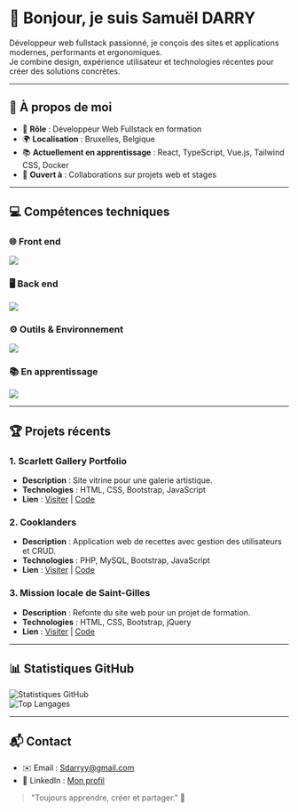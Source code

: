 # 👋 Bonjour, je suis Samuël DARRY

Développeur web fullstack passionné, je conçois des sites et applications modernes, performants et ergonomiques.  
Je combine design, expérience utilisateur et technologies récentes pour créer des solutions concrètes.

---

## 🎯 À propos de moi
- 💼 **Rôle** : Développeur Web Fullstack en formation  
- 🌍 **Localisation** : Bruxelles, Belgique  
- 📚 **Actuellement en apprentissage** : React, TypeScript, Vue.js, Tailwind CSS, Docker  
- 🤝 **Ouvert à** : Collaborations sur projets web et stages  

---

## 💻 Compétences techniques

### 🌐 Front end
<p align="left">
  <img src="https://skillicons.dev/icons?i=html,css,bootstrap,js,jquery" />
</p>

### 🖥 Back end
<p align="left">
  <img src="https://skillicons.dev/icons?i=php,mysql,nodejs,express,python" />
</p>


### ⚙️ Outils & Environnement
<p align="left">
  <img src="https://skillicons.dev/icons?i=git,github,linux,phpstorm,webstorm" />
</p>

### 📚 En apprentissage
<p align="left">
  <img src="https://skillicons.dev/icons?i=react,vue,ts,tailwind,docker" />
</p>

---

## 🏆 Projets récents

### 1. Scarlett Gallery Portfolio
- **Description** : Site vitrine pour une galerie artistique.  
- **Technologies** : HTML, CSS, Bootstrap, JavaScript  
- **Lien** : [Visiter](https://www.scarlettgallery.com/) | [Code](#)  

### 2. Cooklanders
- **Description** : Application web de recettes avec gestion des utilisateurs et CRUD.  
- **Technologies** : PHP, MySQL, Bootstrap, JavaScript  
- **Lien** : [Visiter](#) | [Code](#)  

### 3. Mission locale de Saint-Gilles
- **Description** : Refonte du site web pour un projet de formation.  
- **Technologies** : HTML, CSS, Bootstrap, jQuery  
- **Lien** : [Visiter](#) | [Code](#)  

---

## 📊 Statistiques GitHub
![Statistiques GitHub](https://github-readme-stats.vercel.app/api?username=Eultype&show_icons=true&theme=dark)  
![Top Langages](https://github-readme-stats.vercel.app/api/top-langs/?username=Eultype&layout=compact&theme=dark)  

---

## 📬 Contact
- ✉️ Email : [Sdarryy@gmail.com](mailto:Sdarryy@gmail.com)  
- 💬 LinkedIn : [Mon profil](https://www.linkedin.com/in/samu%C3%ABl-darry-00000012a/)  

> "Toujours apprendre, créer et partager." 🚀

